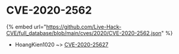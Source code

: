 # CVE-2020-2562
{% embed url="https://github.com/Live-Hack-CVE/full_database/blob/main/cves/2020/CVE-2020-2562.json" %}

* HoangKien1020 ~> [CVE-2020-25627](https://www.alice-snow.ru/2020/database/cve-2020-2562/cve-2020-25627-hoangkien1020)